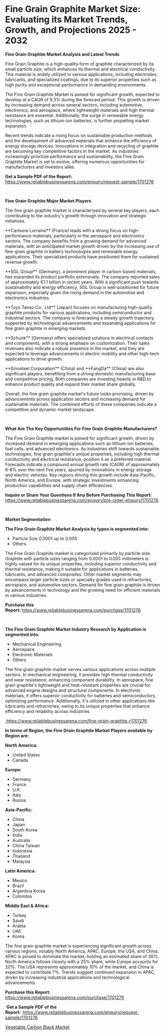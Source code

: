 <p><h1>Fine Grain Graphite Market Size: Evaluating its Market Trends, Growth, and Projections 2025 - 2032</h1></p><p><strong>Fine Grain Graphite Market Analysis and Latest Trends</strong></p>
<p><p>Fine Grain Graphite is a high-quality form of graphite characterized by its small particle size, which enhances its thermal and electrical conductivity. This material is widely utilized in various applications, including electrodes, lubricants, and specialized coatings, due to its superior properties such as high purity and exceptional performance in demanding environments.</p><p>The Fine Grain Graphite Market is poised for significant growth, expected to develop at a CAGR of 9.3% during the forecast period. This growth is driven by increasing demand across several sectors, including automotive, electronics, and aerospace, where lightweight materials and high thermal resistance are essential. Additionally, the surge in renewable energy technologies, such as lithium-ion batteries, is further propelling market expansion.</p><p>Recent trends indicate a rising focus on sustainable production methods and the development of advanced materials that enhance the efficiency of energy storage devices. Innovations in integration and recycling of graphite are becoming key competitive factors in the market. As industries increasingly prioritize performance and sustainability, the Fine Grain Graphite Market is set to evolve, offering numerous opportunities for manufacturers and investors alike.</p></p>
<p><strong>Get a Sample PDF of the Report:&nbsp;</strong> <a href="https://www.reliablebusinessarena.com/enquiry/request-sample/1701276?utm_campaign=3024&utm_medium=2&utm_source=Github&utm_content=ia&utm_term=01042025&utm_id=fine-grain-graphite">https://www.reliablebusinessarena.com/enquiry/request-sample/1701276</a></p>
<p>&nbsp;</p>
<p><strong>Fine Grain Graphite Major Market Players</strong></p>
<p><p>The fine grain graphite market is characterized by several key players, each contributing to the industry's growth through innovation and strategic initiatives. </p><p>**Carbone Lorraine** (France) leads with a strong focus on high-performance materials, particularly in the aerospace and electronics sectors. The company benefits from a growing demand for advanced materials, with an anticipated market growth driven by the increasing use of fine-grain graphite in battery technologies and renewable energy applications. Their specialized products have positioned them for sustained revenue growth.</p><p>**SGL Group** (Germany), a prominent player in carbon-based materials, has expanded its product portfolio extensively. The company reported sales of approximately €1.1 billion in recent years. With a significant push towards sustainability and energy efficiency, SGL Group is well-positioned for future expansion, especially given the rising demand in the automotive and electronics industries.</p><p>**Toyo Tanso Co., Ltd** (Japan) focuses on manufacturing high-quality graphite products for various applications, including semiconductor and industrial sectors. The company is forecasting a steady growth trajectory, supported by technological advancements and expanding applications for fine grain graphite in emerging markets.</p><p>**Schunk** (Germany) offers specialized solutions in electrical contacts and components, with a strong emphasis on customization. Their sales revenues also indicate a robust presence in the market, and they are expected to leverage advancements in electric mobility and other high-tech applications to drive growth.</p><p>**Sinosteel Corporation** (China) and **FangDa** (China) are also significant players, benefiting from a strong domestic manufacturing base and competitive pricing. Both companies are investing heavily in R&D to enhance product quality and expand their market share globally.</p><p>Overall, the fine grain graphite market's future looks promising, driven by advancements across application sectors and increasing demand for sustainable materials. The combined efforts of these companies indicate a competitive and dynamic market landscape.</p></p>
<p>&nbsp;</p>
<p><strong>What Are The Key Opportunities For Fine Grain Graphite Manufacturers?</strong></p>
<p><p>The Fine Grain Graphite market is poised for significant growth, driven by increased demand in emerging applications such as lithium-ion batteries, fuel cells, and advanced electronics. As industries shift towards sustainable technologies, fine grain graphite's unique properties, including high thermal conductivity and electrical resistance, position it as a preferred material. Forecasts indicate a compound annual growth rate (CAGR) of approximately 6-8% over the next five years, spurred by innovations in energy storage and electric vehicles. Key regions driving this growth include Asia-Pacific, North America, and Europe, with strategic investments enhancing production capabilities and supply chain efficiencies.</p></p>
<p><strong>Inquire or Share Your Questions If Any Before Purchasing This Report:</strong> <a href="https://www.reliablebusinessarena.com/enquiry/pre-order-enquiry/1701276?utm_campaign=3024&utm_medium=2&utm_source=Github&utm_content=ia&utm_term=01042025&utm_id=fine-grain-graphite">https://www.reliablebusinessarena.com/enquiry/pre-order-enquiry/1701276</a></p>
<p>&nbsp;</p>
<p><strong>Market Segmentation</strong></p>
<p><strong>The Fine Grain Graphite Market Analysis by types is segmented into:</strong></p>
<p><ul><li>Particle Size 0.0001 up to 0.005</li><li>Others</li></ul></p>
<p><p>The Fine Grain Graphite market is categorized primarily by particle size. Graphite with particle sizes ranging from 0.0001 to 0.005 millimeters is highly valued for its unique properties, including superior conductivity and thermal resistance, making it suitable for applications in batteries, lubricants, and advanced composites. Other market segments may encompass larger particle sizes or specialty grades used in refractories, aerospace, and automotive sectors. Demand for fine grain graphite is driven by advancements in technology and the growing need for efficient materials in various industries.</p></p>
<p><strong>Purchase this Report:&nbsp;</strong><a href="https://www.reliablebusinessarena.com/purchase/1701276?utm_campaign=3024&utm_medium=2&utm_source=Github&utm_content=ia&utm_term=01042025&utm_id=fine-grain-graphite">https://www.reliablebusinessarena.com/purchase/1701276</a></p>
<p>&nbsp;</p>
<p><strong>The Fine Grain Graphite Market Industry Research by Application is segmented into:</strong></p>
<p><ul><li>Mechanical Engineering</li><li>Aerospace</li><li>Electronic Materials</li><li>Others</li></ul></p>
<p><p>The fine grain graphite market serves various applications across multiple sectors. In mechanical engineering, it provides high thermal conductivity and wear resistance, enhancing component durability. In aerospace, fine grain graphite's lightweight and heat-resistant properties are crucial for advanced engine designs and structural components. In electronic materials, it offers superior conductivity for batteries and semiconductors, optimizing performance. Additionally, it's utilized in other applications like lubricants and refractories, owing to its unique properties that enhance efficiency and reliability across industries.</p></p>
<p><a href="https://www.reliablebusinessarena.com/fine-grain-graphite-r1701276?utm_campaign=3024&utm_medium=2&utm_source=Github&utm_content=ia&utm_term=01042025&utm_id=fine-grain-graphite">&nbsp;https://www.reliablebusinessarena.com/fine-grain-graphite-r1701276</a></p>
<p><strong>In terms of Region, the Fine Grain Graphite Market Players available by Region are:</strong></p>
<p>
    <p> <strong> North America: </strong>
        <ul>
            <li>United States</li>
            <li>Canada</li>
        </ul>
        </p> 
    <p> <strong> Europe: </strong>
        <ul>
            <li>Germany</li>
            <li>France</li>
            <li>U.K.</li>
            <li>Italy</li>
            <li>Russia</li>
        </ul>
        </p> 
    <p> <strong> Asia-Pacific: </strong>
        <ul>
            <li>China</li>
            <li>Japan</li>
            <li>South Korea</li>
            <li>India</li>
            <li>Australia</li>
            <li>China Taiwan</li>
            <li>Indonesia</li>
            <li>Thailand</li>
            <li>Malaysia</li>
        </ul>
        </p> 
    <p> <strong> Latin America: </strong>
        <ul>
            <li>Mexico</li>
            <li>Brazil</li>
            <li>Argentina Korea</li>
            <li>Colombia</li>
        </ul>
        </p> 
    <p> <strong> Middle East & Africa: </strong>
        <ul>
            <li>Turkey</li>
            <li>Saudi</li>
            <li>Arabia</li>
            <li>UAE</li>
            <li>Korea</li>
        </ul>
    </p>
    </p>
<p><p>The fine grain graphite market is experiencing significant growth across various regions, notably North America, APAC, Europe, the USA, and China. APAC is poised to dominate the market, holding an estimated share of 38%. North America follows closely with a 25% share, while Europe accounts for 20%. The USA represents approximately 10% of the market, and China is expected to contribute 7%. Trends suggest continued expansion in APAC, driven by increasing industrial applications and technological advancements.</p></p>
<p><strong>Purchase this Report: </strong><a href="https://www.reliablebusinessarena.com/purchase/1701276?utm_campaign=3024&utm_medium=2&utm_source=Github&utm_content=ia&utm_term=01042025&utm_id=fine-grain-graphite">https://www.reliablebusinessarena.com/purchase/1701276</a></p>
<p>&nbsp;<strong>Get a Sample PDF of the Report:&nbsp;&nbsp;</strong><a href="https://www.reliablebusinessarena.com/enquiry/request-sample/1701276?utm_campaign=3024&utm_medium=2&utm_source=Github&utm_content=ia&utm_term=01042025&utm_id=fine-grain-graphite">https://www.reliablebusinessarena.com/enquiry/request-sample/1701276</a></p>
<p><strong></strong></p>
<p><p><a href="https://github.com/amoakuolaopa/Market-Research-Report-List-1/blob/main/vegetable-carbon-black-market.md?utm_campaign=3024&utm_medium=2&utm_source=Github&utm_content=ia&utm_term=01042025&utm_id=fine-grain-graphite">Vegetable Carbon Black Market</a></p></p>